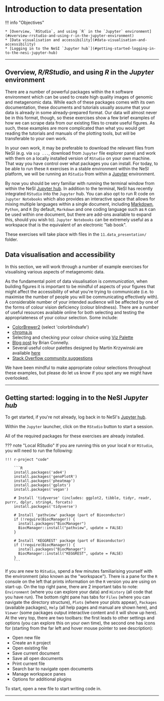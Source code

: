 # Introduction to data presentation

!!! info "Objectives"

    * [Overview, `RStudio`, and using `R` in the `Jupyter` environment](#overview-rrstudio-and-using-r-in-the-jupyter-environment)
    * [Data visualisation and accessibility](#data-visualisation-and-accessibility)
    * [Logging in to the NeSI `Jupyter hub`](#getting-started-logging-in-to-the-nesi-jupyter-hub)
---

## Overview, *R/RStudio*, and using *R* in the *Jupyter* environment

There are a number of powerful packages within the `R` software environment which can be used to create high quality images of genomic and metagenomic data. While each of these packages comes with its own documentation, these documents and tutorials usually assume that your data is already in some already-prepared format. Our data will almost never be in this format, though, so these exercises show a few brief examples of how we can scrape data from our existing files to create useful figures. As such, these examples are more complicated than what you would get reading the tutorials and manuals of the plotting tools, but will be transferable to your own work.

In your own work, it may be preferable to download the relevant files from NeSI (e.g. via `scp ...`, download from `Jupyter` file explorer pane) and work with them on a locally installed version of `RStudio` on your own machine. That way you have control over what packages you can install. For today, to be able to run these `R` exercises in a stable environment within the NeSI platform, we will be running an `RStudio` from within a [Jupyter](https://jupyter.org/) environment.

By now you should be very familiar with running the terminal window from within the NeSI [Jupyter hub](https://jupyter.nesi.org.nz/hub/login). In addition to the terminal, NeSI has recently integrated `RStudio` into the `Jupyter` hub. You can also opt to run R code on `Jupyter Notebooks` which also provides an interactive space that allows for mixing multiple languages within a single document, including [Markdown](https://en.wikipedia.org/wiki/Markdown), `Python`, and `R` (by default, `Markdown` and one coding language such as `R` can be used within one document, but there are add-ons available to expand this, should you wish to). `Jupyter Notebooks` can be extremely useful as a workspace that is the equivalent of an electronic "lab book".

These exercises will take place with files in the `11.data_presentation/` folder.

## Data visualisation and accessibility

In this section, we will work through a number of example exercises for visualising various aspects of metagenomic data.

As the fundamental point of data visualisation is *communication*, when building figures it is important to be mindful of aspects of your figures that might affect the accessibility of what you're trying to communicate (i.e. to maximise the number of people you will be communicating effectively with). A considerable number of your intended audience will be affected by one of the forms of colour vision deficiency (colour blindness). There are a number of useful resources available online for both selecting and testing the appropriateness of your colour selection. Some include:

* [ColorBrewer2](https://colorbrewer2.org/#type=sequential&scheme=BuGn&n=3) (select 'colorblindsafe')
* [chroma.js](https://gka.github.io/palettes/#/7|d|6e5300,7c8c00,00a63e|ffffe0,ff005e,93003a|1|1)
* Selecting and checking your colour choice using [Viz Palette](https://projects.susielu.com/viz-palette?colors=[%22#ffd700%22,%22#ffb14e%22,%22#fa8775%22,%22#ea5f94%22,%22#cd34b5%22,%22#9d02d7%22,%22#0000ff%22]&backgroundColor=%22white%22&fontColor=%22black%22&mode=%22achromatopsia%22)
* [Blog post](https://bconnelly.net/posts/creating_colorblind-friendly_figures/) by Brian Connelly.
* Several useful colour palettes designed by Martin Krzywinski are available [here](http://mkweb.bcgsc.ca/colorblind/palettes.mhtml#page-container)
* [Stack Overflow community suggestions](https://stackoverflow.com/questions/57153428/r-plot-color-combinations-that-are-colorblind-accessible)

We have been mindful to make appropriate colour selections throughout these examples, but please do let us know if you spot any we might have overlooked.

---

## Getting started: logging in to the NeSI *Jupyter hub*

To get started, if you're not already, log back in to NeSI's [Jupyter hub](https://jupyter.nesi.org.nz/hub/login).

Within the `Jupyter` launcher, click on the `RStudio` button to start a session.

All of the required packages for these exercises are already installed. 

??? note "Local RStudio"
    If you are running this on your local `R` or `RStudio`, you will need to run the following:

    !!! r-project "code"
    
        ```R
        install.packages('ade4')
        install.packages('genoPlotR')
        install.packages('pheatmap')
        install.packages('gplots')
        install.packages('vegan')
        
        # Install 'tidyverse' (includes: ggplot2, tibble, tidyr, readr, purrr, dplyr, string4, forcats)
        install.packages('tidyverse')
        
        # Install 'pathview' package (part of Bioconductor)
        if (!require(BiocManager)) {
          install.packages("BiocManager")
          BiocManager::install("pathview", update = FALSE)
        }
        
        # Install 'KEGGREST' package (part of Bioconductor)
        if (!require(BiocManager)) {
          install.packages("BiocManager")
          BiocManager::install("KEGGREST", update = FALSE)
        }
        ```

If you are new to `RStudio`, spend a few minutes familiarising yourself with the environment (also known as the "workspace"). There is a pane for the `R` console on the left that prints information on the `R` version you are using on start-up. On the top right pane, there are 2 important tabs to note: `Environment` (where you can explore your data) and `History` (all code that you have run). The bottom right pane has tabs for `Files` (where you can navigate the directory structure), `Plots` (where your plots appear), `Packages` (available packages), `Help` (all help pages and manual are shown here), and `Viewer` (some packages output interactive content and it will show up here). At the very top, there are two toolbars: the first leads to other settings and options (you can explore this on your own time), the second one has icons for (starting from the far left and hover mouse pointer to see description):

* Open new file
* Create an `R` project
* Open existing file
* Save current document
* Save all open documents
* Print current file
* Search bar to navigate open documents
* Manage workspace panes
* Options for additional plugins

To start, open a new file to start writing code in.

---
